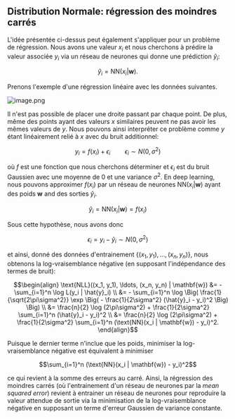 ## Distribution Normale: régression des moindres carrés

L'idée présentée ci-dessus peut également s'appliquer pour un problème de régression. Nous avons une valeur $`x_i`$ et nous cherchons à prédire la valeur associée $`y_i`$ via un réseau de neurones qui donne une prédiction $`\hat{y}_i`$:

```math
\hat{y}_i = \text{NN}(x_i | \mathbf{w}).
```

Prenons l'exemple d'une régression linéaire avec les données suivantes.

![image.png](figures/linear_regression.png)

Il n'est pas possible de placer une droite passant par chaque point. De plus, même des points ayant des valeurs $`x`$ similaires peuvent ne pas avoir les mêmes valeurs de $`y`$. Nous pouvons ainsi interpréter ce problème comme $`y`$ étant linéairement relié à $`x`$ avec du bruit additionnel:

```math
y_i = f(x_i) + \epsilon_i \quad \quad  \epsilon_i \sim N(0, \sigma^2)
```

où $`f`$ est une fonction que nous cherchons déterminer et $`\epsilon_i`$ est du bruit Gaussien avec une moyenne de 0 et une variance $`\sigma^2`$. En deep learning, nous pouvons approximer $`f(x_i)`$ par un réseau de neurones $`\text{NN}(x_i | \mathbf{w})`$ ayant des poids $`\mathbf{w}`$ and des sorties $`\hat{y}_i`$.

```math
\hat{y}_i = \text{NN}(x_i | \mathbf{w}) = f(x_i)
```

Sous cette hypothèse, nous avons donc

```math
\epsilon_i = y_i - \hat{y}_i \sim N(0, \sigma^2)
```

et ainsi, donné des données d'entrainement $`\{(x_1, y_1), \ldots, (x_n, y_n)\}`$, nous obtenons la log-vraisemblance négative (en supposant l'indépendance des termes de bruit):

```math
\begin{align}
\text{NLL}((x_1, y_1), \ldots, (x_n, y_n) | \mathbf{w}) &= - \sum_{i=1}^n \log L(y_i | \hat{y}_i) \\
&= - \sum_{i=1}^n \log \Big( \frac{1}{\sqrt{2\pi\sigma^2}} \exp \Big( - \frac{1}{2\sigma^2} (\hat{y}_i - y_i)^2 \Big) \Big) \\
&= \frac{n}{2} \log (2\pi\sigma^2) + \frac{1}{2\sigma^2} \sum_{i=1}^n (\hat{y}_i - y_i)^2 \\
&= \frac{n}{2} \log (2\pi\sigma^2) + \frac{1}{2\sigma^2} \sum_{i=1}^n (\text{NN}(x_i | \mathbf{w}) - y_i)^2.
\end{align}
```

Puisque le dernier terme n'inclue que les poids, minimiser la log-vraisemblance négative est équivalent à minimiser

```math
\sum_{i=1}^n (\text{NN}(x_i | \mathbf{w}) - y_i)^2
```

ce qui revient à la somme des erreurs au carré. Ainsi, la régression des moindres carrés (où l'entrainement d'un réseau de neurones par la *mean squared error*) revient à entrainer un réseau de neurones pour reproduire la valeur attendue de sortie via la minimisation de la log-vraisemblance négative en supposant un terme d'erreur Gaussien de variance constante. 